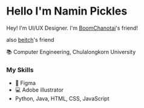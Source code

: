 # Hello I'm Namin Pickles

Hey! I'm UI/UX Designer. I'm [BoomChanotai](https://github.com/boomchanotai)'s friend!

also [beitch](https://github.com/betich)'s friend

📚 Computer Engineering, Chulalongkorn University

### My Skills

- 🎨 Figma
- 💻 Adobe illustrator
- Python, Java, HTML, CSS, JavaScript